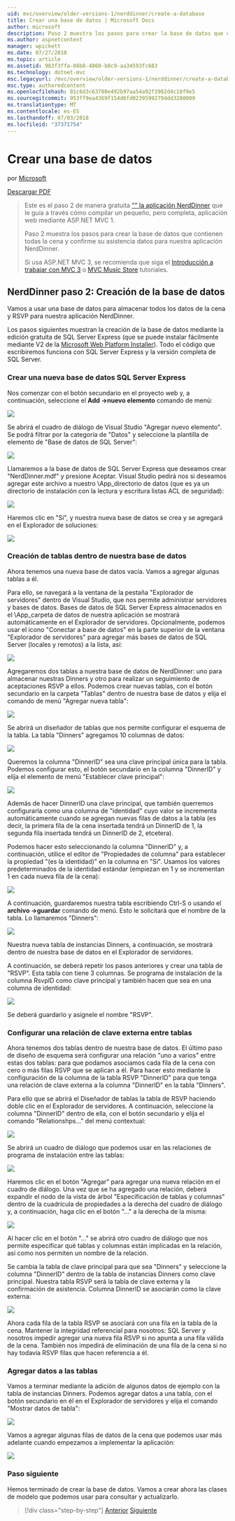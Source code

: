 ```yaml
---
uid: mvc/overview/older-versions-1/nerddinner/create-a-database
title: Crear una base de datos | Microsoft Docs
author: microsoft
description: Paso 2 muestra los pasos para crear la base de datos que contienen todas la cena y confirme su asistencia datos para nuestra aplicación NerdDinner.
ms.author: aspnetcontent
manager: wpickett
ms.date: 07/27/2010
ms.topic: article
ms.assetid: 983f3ffa-08b8-4868-b8c9-aa34593fc683
ms.technology: dotnet-mvc
msc.legacyurl: /mvc/overview/older-versions-1/nerddinner/create-a-database
msc.type: authoredcontent
ms.openlocfilehash: 01c6d3c63780e492b97aa54a92f3982d4c18f9e5
ms.sourcegitcommit: 953ff9ea4369f154d6fd0239599279ddd3280009
ms.translationtype: MT
ms.contentlocale: es-ES
ms.lasthandoff: 07/03/2018
ms.locfileid: "37371754"
---
```

<a name="create-a-database"></a>Crear una base de datos
====================
por [Microsoft](https://github.com/microsoft)

[Descargar PDF](http://aspnetmvcbook.s3.amazonaws.com/aspnetmvc-nerdinner_v1.pdf)

> Este es el paso 2 de manera gratuita ["" la aplicación NerdDinner](introducing-the-nerddinner-tutorial.md) que le guía a través cómo compilar un pequeño, pero completa, aplicación web mediante ASP.NET MVC 1.
> 
> Paso 2 muestra los pasos para crear la base de datos que contienen todas la cena y confirme su asistencia datos para nuestra aplicación NerdDinner.
> 
> Si usa ASP.NET MVC 3, se recomienda que siga el [Introducción a trabajar con MVC 3](../../older-versions/getting-started-with-aspnet-mvc3/cs/intro-to-aspnet-mvc-3.md) o [MVC Music Store](../../older-versions/mvc-music-store/mvc-music-store-part-1.md) tutoriales.


## <a name="nerddinner-step-2-creating-the-database"></a>NerdDinner paso 2: Creación de la base de datos

Vamos a usar una base de datos para almacenar todos los datos de la cena y RSVP para nuestra aplicación NerdDinner.

Los pasos siguientes muestran la creación de la base de datos mediante la edición gratuita de SQL Server Express (que se puede instalar fácilmente mediante V2 de la [Microsoft Web Platform Installer](https://www.microsoft.com/web/downloads/platform.aspx)). Todo el código que escribiremos funciona con SQL Server Express y la versión completa de SQL Server.

### <a name="creating-a-new-sql-server-express-database"></a>Crear una nueva base de datos SQL Server Express

Nos comenzar con el botón secundario en el proyecto web y, a continuación, seleccione el **Add -&gt;nuevo elemento** comando de menú:

![](create-a-database/_static/image1.png)

Se abrirá el cuadro de diálogo de Visual Studio "Agregar nuevo elemento". Se podrá filtrar por la categoría de "Datos" y seleccione la plantilla de elemento de "Base de datos de SQL Server":

![](create-a-database/_static/image2.png)

Llamaremos a la base de datos de SQL Server Express que deseamos crear "NerdDinner.mdf" y presione Aceptar. Visual Studio pedirá nos si deseamos agregar este archivo a nuestro \App\_directorio de datos (que es ya un directorio de instalación con la lectura y escritura listas ACL de seguridad):

![](create-a-database/_static/image3.png)

Haremos clic en "Sí", y nuestra nueva base de datos se crea y se agregará en el Explorador de soluciones:

![](create-a-database/_static/image4.png)

### <a name="creating-tables-within-our-database"></a>Creación de tablas dentro de nuestra base de datos

Ahora tenemos una nueva base de datos vacía. Vamos a agregar algunas tablas a él.

Para ello, se navegará a la ventana de la pestaña "Explorador de servidores" dentro de Visual Studio, que nos permite administrar servidores y bases de datos. Bases de datos de SQL Server Express almacenados en el \App\_carpeta de datos de nuestra aplicación se mostrará automáticamente en el Explorador de servidores. Opcionalmente, podemos usar el icono "Conectar a base de datos" en la parte superior de la ventana "Explorador de servidores" para agregar más bases de datos de SQL Server (locales y remotos) a la lista, así:

![](create-a-database/_static/image5.png)

Agregaremos dos tablas a nuestra base de datos de NerdDinner: uno para almacenar nuestras Dinners y otro para realizar un seguimiento de aceptaciones RSVP a ellos. Podemos crear nuevas tablas, con el botón secundario en la carpeta "Tablas" dentro de nuestra base de datos y elija el comando de menú "Agregar nueva tabla":

![](create-a-database/_static/image6.png)

Se abrirá un diseñador de tablas que nos permite configurar el esquema de la tabla. La tabla "Dinners" agregamos 10 columnas de datos:

![](create-a-database/_static/image7.png)

Queremos la columna "DinnerID" sea una clave principal única para la tabla. Podemos configurar esto, el botón secundario en la columna "DinnerID" y elija el elemento de menú "Establecer clave principal":

![](create-a-database/_static/image8.png)

Además de hacer DinnerID una clave principal, que también querremos configurarla como una columna de "identidad" cuyo valor se incrementa automáticamente cuando se agregan nuevas filas de datos a la tabla (es decir, la primera fila de la cena insertada tendrá un DinnerID de 1, la segunda fila insertada tendrá un DinnerID de 2, etcetera).

Podemos hacer esto seleccionando la columna "DinnerID" y, a continuación, utilice el editor de "Propiedades de columna" para establecer la propiedad "(es la identidad)" en la columna en "Sí". Usamos los valores predeterminados de la identidad estándar (empiezan en 1 y se incrementan 1 en cada nueva fila de la cena):

![](create-a-database/_static/image9.png)

A continuación, guardaremos nuestra tabla escribiendo Ctrl-S o usando el **archivo -&gt;guardar** comando de menú. Esto le solicitará que el nombre de la tabla. Lo llamaremos "Dinners":

![](create-a-database/_static/image10.png)

Nuestra nueva tabla de instancias Dinners, a continuación, se mostrará dentro de nuestra base de datos en el Explorador de servidores.

A continuación, se deberá repetir los pasos anteriores y crear una tabla de "RSVP". Esta tabla con tiene 3 columnas. Se programa de instalación de la columna RsvpID como clave principal y también hacen que sea en una columna de identidad:

![](create-a-database/_static/image11.png)

Se deberá guardarlo y asígnele el nombre "RSVP".

### <a name="setting-up-a-foreign-key-relationship-between-tables"></a>Configurar una relación de clave externa entre tablas

Ahora tenemos dos tablas dentro de nuestra base de datos. El último paso de diseño de esquema será configurar una relación "uno a varios" entre estas dos tablas: para que podamos asociamos cada fila de la cena con cero o más filas RSVP que se aplican a él. Para hacer esto mediante la configuración de la columna de la tabla RSVP "DinnerID" para que tenga una relación de clave externa a la columna "DinnerID" en la tabla "Dinners".

Para ello que se abrirá el Diseñador de tablas la tabla de RSVP haciendo doble clic en el Explorador de servidores. A continuación, seleccione la columna "DinnerID" dentro de ella, con el botón secundario y elija el comando "Relationshps..." del menú contextual:

![](create-a-database/_static/image12.png)

Se abrirá un cuadro de diálogo que podemos usar en las relaciones de programa de instalación entre las tablas:

![](create-a-database/_static/image13.png)

Haremos clic en el botón "Agregar" para agregar una nueva relación en el cuadro de diálogo. Una vez que se ha agregado una relación, deberá expandir el nodo de la vista de árbol "Especificación de tablas y columnas" dentro de la cuadrícula de propiedades a la derecha del cuadro de diálogo y, a continuación, haga clic en el botón "..." a la derecha de la misma:

![](create-a-database/_static/image14.png)

Al hacer clic en el botón "..." se abrirá otro cuadro de diálogo que nos permite especificar qué tablas y columnas están implicadas en la relación, así como nos permiten un nombre de la relación.

Se cambia la tabla de clave principal para que sea "Dinners" y seleccione la columna "DinnerID" dentro de la tabla de instancias Dinners como clave principal. Nuestra tabla RSVP será la tabla de clave externa y la confirmación de asistencia. Columna DinnerID se asociarán como la clave externa:

![](create-a-database/_static/image15.png)

Ahora cada fila de la tabla RSVP se asociará con una fila en la tabla de la cena. Mantener la integridad referencial para nosotros: SQL Server y nosotros impedir agregar una nueva fila RSVP si no apunta a una fila válida de la cena. También nos impedirá de eliminación de una fila de la cena si no hay todavía RSVP filas que hacen referencia a él.

### <a name="adding-data-to-our-tables"></a>Agregar datos a las tablas

Vamos a terminar mediante la adición de algunos datos de ejemplo con la tabla de instancias Dinners. Podemos agregar datos a una tabla, con el botón secundario en él en el Explorador de servidores y elija el comando "Mostrar datos de tabla":

![](create-a-database/_static/image16.png)

Vamos a agregar algunas filas de datos de la cena que podemos usar más adelante cuando empezamos a implementar la aplicación:

![](create-a-database/_static/image17.png)

### <a name="next-step"></a>Paso siguiente

Hemos terminado de crear la base de datos. Vamos a crear ahora las clases de modelo que podemos usar para consultar y actualizarlo.

> [!div class="step-by-step"]
> [Anterior](create-a-new-aspnet-mvc-project.md)
> [Siguiente](build-a-model-with-business-rule-validations.md)
